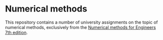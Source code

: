 # Numerical methods

This repository contains a number of university assignments on the topic of numerical methods, exclusively from the [Numerical methods for Engineers 7th edition](numerical_methods_7.pdf).

##